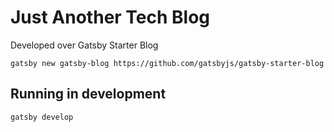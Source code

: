 # Just Another Tech Blog

Developed over Gatsby Starter Blog

`gatsby new gatsby-blog https://github.com/gatsbyjs/gatsby-starter-blog`

## Running in development
`gatsby develop`
